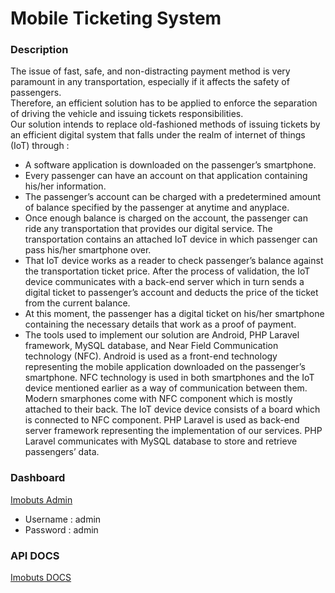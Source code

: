 #  Mobile Ticketing System

### Description
The issue of fast, safe, and non-distracting payment method is very
paramount in any transportation, especially if it affects the safety of
passengers.<br/>
Therefore, an efficient solution has to be applied to enforce the
separation of driving the vehicle and issuing tickets responsibilities.<br/>
Our solution intends to replace old-fashioned methods of issuing
tickets by an efficient digital system that falls under the realm of internet
of things (IoT) through : <br/>
* A software application is downloaded on the passenger’s
smartphone.<br/>
* Every passenger can have an account on that application
containing his/her information.<br/>
* The passenger’s account can be charged
with a predetermined amount of balance specified by the passenger at
anytime and anyplace.<br/>
* Once enough balance is charged on the account, the
passenger can ride any transportation that provides our digital service. The
transportation contains an attached IoT device in which passenger can pass
his/her smartphone over.<br/>
* That IoT device works as a reader to check
passenger’s balance against the transportation ticket price. After the
process of validation, the IoT device communicates with a back-end server
which in turn sends a digital ticket to passenger’s account and deducts the
price of the ticket from the current balance.<br/>
* At this moment, the passenger
has a digital ticket on his/her smartphone containing the necessary details
that work as a proof of payment.<br/>
* The tools used to implement our solution are Android, PHP Laravel
framework, MySQL database, and Near Field Communication technology
(NFC). Android is used as a front-end technology representing the mobile
application downloaded on the passenger’s smartphone. NFC technology is
used in both smartphones and the IoT device mentioned earlier as a way of
communication between them. Modern smarphones come with NFC
component which is mostly attached to their back. The IoT device device
consists of a board which is connected to NFC component. PHP Laravel is
used as back-end server framework representing the implementation of our
services. PHP Laravel communicates with MySQL database to store and
retrieve passengers’ data.

### Dashboard
[Imobuts Admin](http://imobuts.herokuapp.com/admin)
* Username : admin
* Password : admin

### API DOCS
[Imobuts DOCS](https://imobuts.herokuapp.com/docs)
